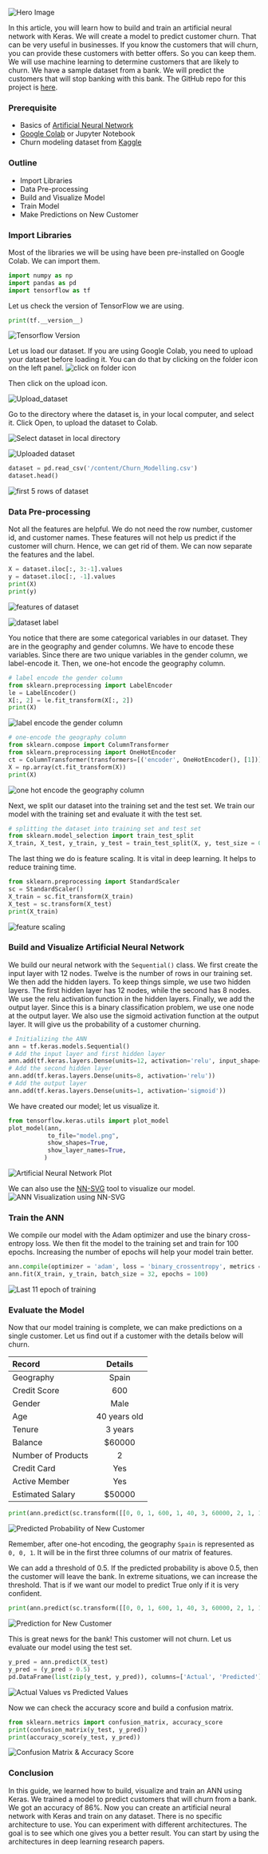 ![Hero Image](/engineering-education/build-ann-with-keras/hero-image.PNG)

In this article, you will learn how to build and train an artificial neural network with Keras. We will create a model to predict customer churn. That can be very useful in businesses. If you know the customers that will churn, you can provide these customers with better offers. So you can keep them. We will use machine learning to determine customers that are likely to churn. We have a sample dataset from a bank. We will predict the customers that will stop banking with this bank. The GitHub repo for this project is [here](https://github.com/Inyrkz/Customer-Churn).

### Prerequisite
-	Basics of [Artificial Neural Network](https://towardsdatascience.com/neural-networks-basics-29cc093b82be)
-	[Google Colab](https://colab.research.google.com/) or Jupyter Notebook
-	Churn modeling dataset from [Kaggle](https://www.kaggle.com/adammaus/predicting-churn-for-bank-customers)

### Outline
-	Import Libraries
-	Data Pre-processing
-	Build and Visualize Model
-	Train Model
-	Make Predictions on New Customer

### Import Libraries
Most of the libraries we will be using have been pre-installed on Google Colab. We can import them.
```python
import numpy as np
import pandas as pd
import tensorflow as tf
```

Let us check the version of TensorFlow we are using.
```python
print(tf.__version__)
```

![Tensorflow Version](/engineering-education/build-ann-with-keras/tf-version.PNG)

Let us load our dataset. If you are using Google Colab, you need to upload your dataset before loading it. You can do that by clicking on the folder icon on the left panel.
![click on folder icon](/engineering-education/build-ann-with-keras/upload-dataset.PNG)

Then click on the upload icon.

![Upload_dataset](/engineering-education/build-ann-with-keras/upload-data.PNG)

Go to the directory where the dataset is, in your local computer, and select it. Click Open, to upload the dataset to Colab.

![Select dataset in local directory](/engineering-education/build-ann-with-keras/select-dataset.PNG)

![Uploaded dataset](/engineering-education/build-ann-with-keras/uploaded-dataset.PNG)

```python
dataset = pd.read_csv('/content/Churn_Modelling.csv')
dataset.head()
```

![first 5 rows of dataset](/engineering-education/build-ann-with-keras/dataset.PNG)

### Data Pre-processing
Not all the features are helpful. We do not need the row number, customer id, and customer names. These features will not help us predict if the customer will churn. Hence, we can get rid of them. We can now separate the features and the label.

```python
X = dataset.iloc[:, 3:-1].values
y = dataset.iloc[:, -1].values
print(X)
print(y)
```

![features of dataset](/engineering-education/build-ann-with-keras/features.PNG)

![dataset label](/engineering-education/build-ann-with-keras/labels.PNG)

You notice that there are some categorical variables in our dataset. They are in the geography and gender columns. We have to encode these variables. Since there are two unique variables in the gender column, we label-encode it. Then, we one-hot encode the geography column.

```python
# label encode the gender column
from sklearn.preprocessing import LabelEncoder
le = LabelEncoder()
X[:, 2] = le.fit_transform(X[:, 2])
print(X)
```
![label encode the gender column](/engineering-education/build-ann-with-keras/label-encoding.PNG)

```python
# one-encode the geography column
from sklearn.compose import ColumnTransformer
from sklearn.preprocessing import OneHotEncoder
ct = ColumnTransformer(transformers=[('encoder', OneHotEncoder(), [1])], remainder='passthrough')
X = np.array(ct.fit_transform(X))
print(X)
```
![one hot encode the geography column](/engineering-education/build-ann-with-keras/onehot-encoding.PNG)

Next, we split our dataset into the training set and the test set. We train our model with the training set and evaluate it with the test set.

```python
# splitting the dataset into training set and test set
from sklearn.model_selection import train_test_split
X_train, X_test, y_train, y_test = train_test_split(X, y, test_size = 0.2, random_state = 0)
```

The last thing we do is feature scaling. It is vital in deep learning. It helps to reduce training time.

```python
from sklearn.preprocessing import StandardScaler
sc = StandardScaler()
X_train = sc.fit_transform(X_train)
X_test = sc.transform(X_test)
print(X_train)
```
![feature scaling](/engineering-education/build-ann-with-keras/feature-scaling.PNG)

### Build and Visualize Artificial Neural Network
We build our neural network with the `Sequential()` class. We first create the input layer with 12 nodes. Twelve is the number of rows in our training set. We then add the hidden layers. To keep things simple, we use two hidden layers. The first hidden layer has 12 nodes, while the second has 8 nodes. We use the relu activation function in the hidden layers. Finally, we add the output layer. Since this is a binary classification problem, we use one node at the output layer. We also use the sigmoid activation function at the output layer. It will give us the probability of a customer churning.

```python
# Initializing the ANN
ann = tf.keras.models.Sequential()
# Add the input layer and first hidden layer
ann.add(tf.keras.layers.Dense(units=12, activation='relu', input_shape=X_train[0].shape))
# Add the second hidden layer
ann.add(tf.keras.layers.Dense(units=8, activation='relu'))
# Add the output layer
ann.add(tf.keras.layers.Dense(units=1, activation='sigmoid'))
```

We have created our model; let us visualize it. 
```python
from tensorflow.keras.utils import plot_model
plot_model(ann,
           to_file="model.png",
           show_shapes=True,
           show_layer_names=True,
          )
```
![Artificial Neural Network Plot](/engineering-education/build-ann-with-keras/plot-model.PNG)

We can also use the [NN-SVG](https://alexlenail.me/NN-SVG/) tool to visualize our model.
![ANN Visualization using NN-SVG](/engineering-education/build-ann-with-keras/NN-SVG-architecture.PNG)

### Train the ANN
We compile our model with the Adam optimizer and use the binary cross-entropy loss. We then fit the model to the training set and train for 100 epochs. Increasing the number of epochs will help your model train better.

```python
ann.compile(optimizer = 'adam', loss = 'binary_crossentropy', metrics = ['accuracy'])
ann.fit(X_train, y_train, batch_size = 32, epochs = 100)
```

![Last 11 epoch of training](/engineering-education/build-ann-with-keras/last-eleven-epochs-of-training.PNG)

### Evaluate the Model
Now that our model training is complete, we can make predictions on a single customer. Let us find out if a customer with the details below will churn.

| Record      | Details     |
| :---        |    :----:   |
| Geography   | Spain       |
| Credit Score| 600         |
| Gender      | Male        |
| Age         | 40 years old|
| Tenure      | 3 years     |
| Balance     | $60000      |
| Number of Products | 2    |
| Credit Card| Yes          |
| Active Member| Yes        |
| Estimated Salary | $50000 |

```python
print(ann.predict(sc.transform([[0, 0, 1, 600, 1, 40, 3, 60000, 2, 1, 1, 50000]])))
```
![Predicted Probability of New Customer](/engineering-education/build-ann-with-keras/predicted-probability.PNG)

Remember, after one-hot encoding, the geography `Spain` is represented as `0, 0, 1`. It will be in the first three columns of our matrix of features.

We can add a threshold of 0.5. If the predicted probability is above 0.5, then the customer will leave the bank. In extreme situations, we can increase the threshold. That is if we want our model to predict True only if it is very confident.

```python
print(ann.predict(sc.transform([[0, 0, 1, 600, 1, 40, 3, 60000, 2, 1, 1, 50000]])) > 0.5)
```
![Prediction for New Customer](/engineering-education/build-ann-with-keras/prediction-with-threshold.PNG)

This is great news for the bank! This customer will not churn. Let us evaluate our model using the test set.

```python
y_pred = ann.predict(X_test)
y_pred = (y_pred > 0.5)
pd.DataFrame(list(zip(y_test, y_pred)), columns=['Actual', 'Predicted'])
```
![Actual Values vs Predicted Values](/engineering-education/build-ann-with-keras/actual-vs-predicted-values.PNG)

Now we can check the accuracy score and build a confusion matrix. 

```python
from sklearn.metrics import confusion_matrix, accuracy_score
print(confusion_matrix(y_test, y_pred))
print(accuracy_score(y_test, y_pred))
```
![Confusion Matrix & Accuracy Score](/engineering-education/build-ann-with-keras/confusion-matrix-and-accuracy-score.PNG)

### Conclusion
In this guide, we learned how to build, visualize and train an ANN using Keras. We trained a model to predict customers that will churn from a bank. We got an accuracy of 86%. Now you can create an artificial neural network with Keras and train on any dataset. There is no specific architecture to use. You can experiment with different architectures. The goal is to see which one gives you a better result.  You can start by using the architectures in deep learning research papers.
